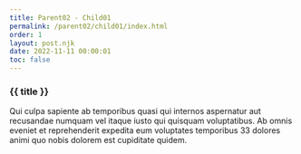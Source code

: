 ```yaml
---
title: Parent02 - Child01
permalink: /parent02/child01/index.html
order: 1
layout: post.njk
date: 2022-11-11 00:00:01
toc: false
---
```


### {{ title }}

Qui culpa sapiente ab temporibus quasi qui internos aspernatur aut recusandae numquam vel itaque iusto qui quisquam voluptatibus. Ab omnis eveniet et reprehenderit expedita eum voluptates temporibus 33 dolores animi quo nobis dolorem est cupiditate quidem.
